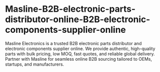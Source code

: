 # Masline-B2B-electronic-parts-distributor-online-B2B-electronic-components-supplier-online
Masline Electronics is a trusted B2B electronic parts distributor and electronic components supplier online. We provide authentic, high-quality parts with bulk pricing, low MOQ, fast quotes, and reliable global delivery. Partner with Masline for seamless online B2B sourcing tailored to OEMs, startups, and manufacturers.
